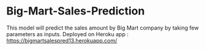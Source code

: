 # Big-Mart-Sales-Prediction
This model will predict the sales amount by Big Mart company by taking few parameters as inputs.
Deployed on Heroku app : https://bigmartsalespred13.herokuapp.com/
